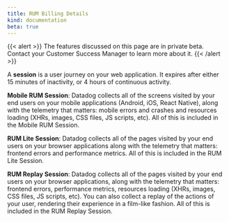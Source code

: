 ```yaml
---
title: RUM Billing Details
kind: documentation
beta: true
---
```


{{< alert >}}
The features discussed on this page are in private beta. Contact your Customer Success Manager to learn more about it.
{{< /alert >}}

A **session** is a user journey on your web application. It expires after either 15 minutes of inactivity, or 4 hours of continuous activity.

**Mobile RUM Session**: Datadog collects all of the screens visited by your end users on your mobile applications (Android, iOS, React Native), along with the telemetry that matters: mobile errors and crashes and resources loading (XHRs, images, CSS files, JS scripts, etc). All of this is included in the Mobile RUM Session.

**RUM Lite Session**: Datadog collects all of the pages visited by your end users on your browser applications along with the telemetry that matters: frontend errors and performance metrics. All of this is included in the RUM Lite Session.

**RUM Replay Session**: Datadog collects all of the pages visited by your end users on your browser applications, along with the telemetry that matters: frontend errors, performance metrics, resources loading (XHRs, images, CSS files, JS scripts, etc). You can also collect a replay of the actions of your user, rendering their experience in a film-like fashion. All of this is included in the RUM Replay Session.
